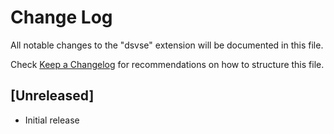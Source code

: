 # Change Log

All notable changes to the "dsvse" extension will be documented in this file.

Check [Keep a Changelog](http://keepachangelog.com/) for recommendations on how to structure this file.

## [Unreleased]

- Initial release
